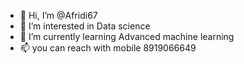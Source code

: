 - 👋 Hi, I’m @Afridi67
- 👀 I’m interested in Data science
- 🌱 I’m currently learning Advanced machine learning 
- 📫 you can reach with mobile 8919066649

<!---
Afridi67/Afridi67 is a ✨ special ✨ repository because its `README.md` (this file) appears on your GitHub profile.
You can click the Preview link to take a look at your changes.
--->
